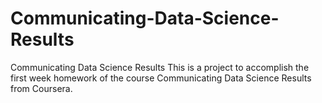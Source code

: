 # Communicating-Data-Science-Results
Communicating Data Science Results
This is a project to accomplish the first week homework of the course Communicating Data Science Results from Coursera.

